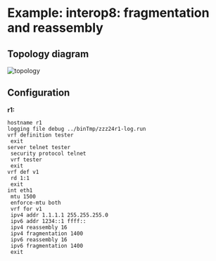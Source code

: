 # Example: interop8: fragmentation and reassembly

## **Topology diagram**

![topology](/img/intop8-eth01.tst.png)

## **Configuration**

**r1:**
```
hostname r1
logging file debug ../binTmp/zzz24r1-log.run
vrf definition tester
 exit
server telnet tester
 security protocol telnet
 vrf tester
 exit
vrf def v1
 rd 1:1
 exit
int eth1
 mtu 1500
 enforce-mtu both
 vrf for v1
 ipv4 addr 1.1.1.1 255.255.255.0
 ipv6 addr 1234::1 ffff::
 ipv4 reassembly 16
 ipv4 fragmentation 1400
 ipv6 reassembly 16
 ipv6 fragmentation 1400
 exit
```
